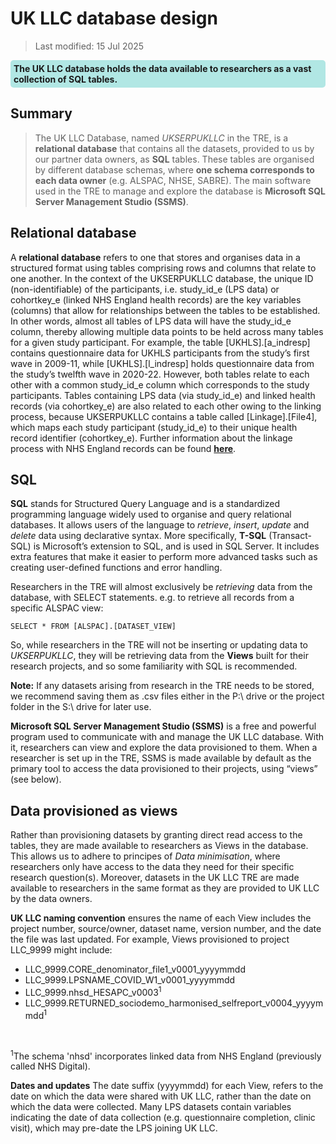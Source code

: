 
# UK LLC database design
>Last modified: 15 Jul 2025
<div style="background-color: rgba(0, 178, 169, 0.3); padding: 5px; border-radius: 5px;"><strong>The UK LLC database holds the data available to researchers as a vast collection of SQL tables.</strong></div>

##  Summary

> The UK LLC Database, named *UKSERPUKLLC* in the TRE, is a **relational database** that contains all the datasets, provided to us by our partner data owners, as **SQL** tables. These tables are organised by different database schemas, where **one schema corresponds to each data owner** (e.g. ALSPAC, NHSE, SABRE). The main software used in the TRE to manage and explore the database is **Microsoft SQL Server Management Studio (SSMS)**.

## Relational database
A **relational database** refers to one that stores and organises data in a structured format using tables comprising rows and columns that relate to one another. In the context of the UKSERPUKLLC database, the unique ID (non-identifiable) of the participants, i.e. study_id_e (LPS data) or cohortkey_e (linked NHS England health records) are the key variables (columns) that allow for relationships between the tables to be established. In other words, almost all tables of LPS data will have the study_id_e column, thereby allowing multiple data points to be held across many tables for a given study participant. For example, the table [UKHLS].[a_indresp] contains questionnaire data for UKHLS participants from the study’s first wave in 2009-11, while [UKHLS].[l_indresp] holds questionnaire data from the study’s twelfth wave in 2020-22. However, both tables relate to each other with a common study_id_e column which corresponds to the study participants. Tables containing LPS data (via study_id_e) and linked health records (via cohortkey_e) are also related to each other owing to the linking process, because UKSERPUKLLC contains a table called [Linkage].[File4], which maps each study participant (study_id_e) to their unique health record identifier (cohortkey_e). Further information about the linkage process with NHS England records can be found [**here**](../../linked_health_data/NHS_England/Linkage%20and%20processing/linkage_processing.md).

## SQL
**SQL** stands for Structured Query Language and is a standardized programming language widely used to organise and query relational databases. It allows users of the language to *retrieve*, *insert*, *update* and *delete* data using declarative syntax. More specifically, **T-SQL** (Transact-SQL) is Microsoft’s extension to SQL, and is used in SQL Server. It includes extra features that make it easier to perform more advanced tasks such as creating user-defined functions and error handling.

Researchers in the TRE will almost exclusively be *retrieving* data from the database, with SELECT statements. e.g. to retrieve all records from a specific ALSPAC view:

```
SELECT * FROM [ALSPAC].[DATASET_VIEW]
```

So, while researchers in the TRE will not be inserting or updating data to *UKSERPUKLLC*, they will be retrieving data from the **Views** built for their research projects, and so some familiarity with SQL is recommended. 

**Note:** If any datasets arising from research in the TRE needs to be stored, we recommend saving them as .csv files either in the P:\ drive or the project folder in the S:\ drive for later use.

**Microsoft SQL Server Management Studio (SSMS)** is a free and powerful program used to communicate with and manage the UK LLC database. With it, researchers can view and explore the data provisioned to them. When a researcher is set up in the TRE, SSMS is made available by default as the primary tool to access the data provisioned to their projects, using “views” (see below).

##  Data provisioned as views

Rather than provisioning datasets by granting direct read access to the tables, they are made available to researchers as Views in the database. This allows us to adhere to principes of *Data minimisation*, where researchers only have access to the data they need for their specific research question(s). Moreover, datasets in the UK LLC TRE are made available to researchers in the same format as they are provided to UK LLC by the data owners.

**UK LLC naming convention** ensures the name of each View includes the project number, source/owner, dataset name, version number, and the date the file was last updated. For example, Views provisioned to project LLC_9999 might include:
* LLC_9999.CORE_denominator_file1_v0001_yyyymmdd
* LLC_9999.LPSNAME_COVID_W1_v0001_yyyymmdd
* LLC_9999.nhsd_HESAPC_v0003<sup>1</sup>
* LLC_9999.RETURNED_sociodemo_harmonised_selfreport_v0004_yyyymmdd<sup>1</sup>
<br>

<sup>1</sup>The schema 'nhsd' incorporates linked data from NHS England (previously called NHS Digital).

**Dates and updates**
The date suffix (yyyymmdd) for each View, refers to the date on which the data were shared with UK LLC, rather than the date on which the data were collected. Many LPS datasets contain variables indicating the date of data collection (e.g. questionnaire completion, clinic visit), which may pre-date the LPS joining UK LLC.
